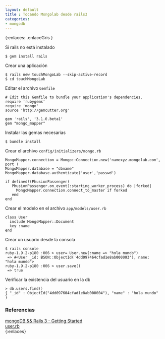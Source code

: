```yaml
---
layout: default
title : Tocando Mongolab desde rails3
categories:
- mongodb
---
```

{:enlaces: .enlaceGris } 

Si rails no está instalado

	$ gem install rails

Crear una aplicación 
	
	$ rails new touchMongoLab --skip-active-record
	$ cd touchMongoLab

Editar el archivo `Gemfile`

	# Edit this Gemfile to bundle your application's dependencies.
	require 'rubygems'
	require 'mongo'
	source 'http://gemcutter.org'

	gem 'rails', '3.1.0.beta1'
	gem "mongo_mapper"

Instalar las gemas necesarias

	$ bundle install

Crear el archivo `config/initializers/mongo.rb`

	MongoMapper.connection = Mongo::Connection.new('namexyz.mongolab.com', port )
	MongoMapper.database = "dbname"
	MongoMapper.database.authenticate('user','passwd')

	if defined?(PhusionPassenger)
	   PhusionPassenger.on_event(:starting_worker_process) do |forked|
		 MongoMapper.connection.connect_to_master if forked
	   end 
	end

Crear el modelo en el archivo `app/models/user.rb`

	class User
	  include MongoMapper::Document
	  key :name
	end

Crear un usuario desde la consola 

	$ rails console
	ruby-1.9.2-p180 :006 > user= User.new(:name => "hola mundo")
	 => #<User _id: BSON::ObjectId('4dd097464cfad1e8ab000003'), name: "hola mundo"> 
	ruby-1.9.2-p180 :006 > user.save()
	 => true 

Verificar la existencia del usuario en la db 

	> db.users.find()
	{ "_id" : ObjectId("4dd097604cfad1e8ab000004"), "name" : "hola mundo" }

### Referencias 
[mongoDB && Rails 3 - Getting Started](http://www.mongodb.org/display/DOCS/Rails+3+-+Getting+Started)  
[user.rb](https://github.com/banker/mongodb-rails3-sample/blob/master/app/models/user.rb)  
{:enlaces}
